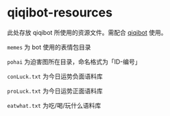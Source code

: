 # qiqibot-resources

此处存放 qiqibot 所使用的资源文件。需配合 [qiqibot](https://github.com/GekkaSaori/qiqibot) 使用。

`memes` 为 bot 使用的表情包目录

`pohai` 为迫害图所在目录，命名格式为「ID-编号」

`conLuck.txt` 为今日运势负面语料库

`proLuck.txt` 为今日运势正面语料库

`eatwhat.txt` 为吃/喝/玩什么语料库
